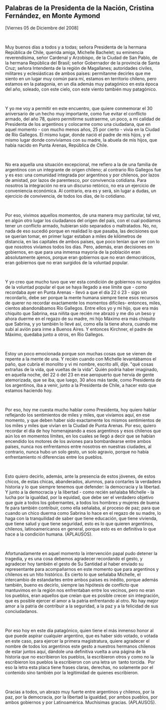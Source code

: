 Palabras de la Presidenta de la Nación, Cristina Fernández, en Monte Aymond
---------------------------------------------------------------------------

[Viernes 05 de Diciembre del 2008]

 

Muy buenos días a todos y a todas; señora Presidenta de la hermana
República de Chile, querida amiga, Michelle Bachelet; su eminencia
reverendísima, señor Cardenal y Arzobispo, de la Ciudad de San Pablo, de
la hermana República del Brasil; señor Gobernador de la provincia de
Santa Cruz; señora Intendenta de la región de Magallanes; autoridades
civiles, militares y eclesiásticas de ambos países: permítanme decirles
que me siento en un lugar muy común para mí, estamos en territorio
chileno, pero estamos en la patagonia, en un día además muy patagónico
en esta época del año, soleado, con este cielo, con este viento también
muy patagónico.

 

Y yo me voy a permitir en este encuentro, que quiere conmemorar el 30
aniversario de un hecho muy importante, como fue evitar el conflicto
armado, del año 78, quiero permitirme sustraerme, un poco, a mi calidad
de Presidenta de los argentinos y colocarme como una ciudadana, que en
aquel momento - con mucho menos años, 25 por cierto - vivía en la Ciudad
de Río Gallegos. El mismo lugar, donde nació el padre de mis hijos, y el
mismo lugar donde convivíamos con su madre, la abuela de mis hijos, que
había nacido en Punta Arenas, República de Chile.

 

No era aquella una situación excepcional, me refiero a la de una familia
de argentinos con un integrante de origen chileno; al contrario Río
Gallegos fue y es eso: una comunidad integrada por argentinos y por
chilenos, por lazos de amistad, por lazos de parentesco, por convivencia
cotidiana. Para nosotros la integración no era un discurso retórico, no
era un ejercicio de conveniencia económica. Al contrario, era es y será,
sin lugar a dudas, un ejercicio de convivencia, de todos los días, de lo
cotidiano.

 

Por eso, vivimos aquellos momentos, de una manera muy particular, tal
vez, en algún otro lugar los ciudadanos del origen del país, con el cual
podíamos tener un conflicto armado, hubieran sido separados o
maltratados. No, no, nada de eso sucedió porque en realidad lo que
pasaba, las decisiones que se querían tomar, en primer lugar estaban a
miles de kilómetros de distancia, en las capitales de ambos países, que
poco tenían que ver con lo que nosotros vivíamos todos los días. Pero,
además, eran decisiones en gobiernos, en que para una inmensa mayoría de
la población eran absolutamente ajenos, porque eran gobiernos que no
eran democráticos, eran gobiernos que no eran surgidos de la voluntad
popular.

 

Y yo creo que mucho tuvo que ver esta condición de gobiernos no surgidos
de la voluntad popular el que se haya llegado a ese límite que - como
recordaba ayer en Punta Arenas - llevó a que el día 22 ó 23 - sigo sin
recordarlo, debe ser porque la mente humana siempre tiene esos recursos
de querer no recordar exactamente los momentos difíciles- entonces,
miles, cientos abandonábamos Río Gallegos. Entre ellos yo y mi hijo, que
era más chiquito que Sabrina, esa niñita que recién me abrazó y me dio
un beso y ahora duerme en el regazo de su madre, mi hijo Máximo era más
chiquito que Sabrina, y yo también lo llevé así, como ella la tiene
ahora, cuando me subí al avión para irme a Buenos Aires. Y entonces
Kirchner, el padre de Máximo, quedaba junto a otros, en Río Gallegos.

 

Estoy un poco emocionada porque son muchas cosas que se vienen de
repente a la mente de una. Y recién cuando con Michelle levantábamos el
paño, que cubría el monolito y vi mi nombre, escrito allí, dije. "qué
cosas extrañas de la vida, qué vueltas de la vida". Quién podría haber
imaginado, en aquella noche, del 22 ó del 23 en ese aeropuerto que
hervía de gente atemorizada, que se iba, que luego, 30 años más tarde,
como Presidenta de los argentinos, iba a venir, junto a la Presidenta de
Chile, a hacer esto que estamos haciendo hoy.

 

Por eso, hoy me cuesta mucho hablar como Presidenta, hoy quiero hablar
reflejando los sentimientos de miles y miles, que vivíamos aquí, en ese
momento, y que deben haber sido exactamente los mismos sentimientos de
los miles y miles que vivían en la Ciudad de Punta Arenas. Por eso,
quiero recordar el día de hoy homenajeando a esos argentinos y esos
chilenos que aún los en momentos límites, en los cuales se llegó a decir
que se habían encendido los motores de los aviones para bombardearse
entre ambos países, nunca nos enfrentamos entre nosotros en nuestras
ciudades, al contrario, nunca hubo un solo gesto, un solo agravio,
porque no había enfrentamiento ni diferencias entre los pueblos.

 

Esto quiero decirlo, además, ante la presencia de estos jóvenes, de
estos chicos, de estas chicas, abanderados, alumnos, para contarles la
verdadera historia y lo que siempre tenemos que defender: la democracia
y la libertad. Y junto a la democracia y la libertad - como recién
señalaba Michelle - la lucha por la igualdad, por la equidad, que debe
ser el verdadero objetivo que guíe a todos los gobernantes, a todos los
hombres y mujeres de buena fe para también contribuir, como ella
señalaba, al proceso de paz; para que cuando un chico duerma como
Sabrina lo hace en el regazo de su madre, lo haga con la tranquilidad de
saber que tiene educación, que tiene vivienda, que tiene salud y que
tiene seguridad, esto es lo que quieren argentinos, chilenos,
latinoamericanos en general, porque esto es en definitiva lo que hace a
la condición humana. (APLAUSOS).

 

Afortunadamente en aquel momento la intervención papal pudo detener la
tragedia, y es una cosa debemos agradecer recordando el gesto, y
agradecer hoy también el gesto de Su Santidad al haber enviado su
representante para acompañarnos en este momento que para argentinos y
chilenos es un hito histórico. Es cierto lo que señalaba Michelle, el
intercambio de estandartes entre ambos países es inédito, porque además
también, bueno es decirlo, siempre las hipótesis de conflicto que
mantuvimos en la región nos enfrentaban entre los vecinos, pero no eran
los pueblos, eran aquellos que creían que es posible crecer sin
integración, que es posible ejercer el amor a la patria enfrentando al
otro. No hay mejor amor a la patria de contribuir a la seguridad, a la
paz y a la felicidad de sus conciudadanos.

 

Por eso hoy en este día patagónico, quien tiene el más inmenso honor al
que puede aspirar cualquier argentino, que es haber sido votado, o
votada en este caso, para ejercer la primera magistratura, quiere
agradecer el nombre de todos los argentinos este gesto a nuestros
hermanos chilenos de estar juntos aquí, dándole una definitiva vuelta a
una página de la historia que no escribieron los pueblos, la escribieron
otros y como no la escribieron los pueblos la escribieron con una letra
un  tanto torcida.  Por eso la letra esta placa tiene frases claras,
derechas, no solamente por el contenido sino también por la legitimidad
de quienes escribieron.

 

Gracias a todos, un abrazo muy fuerte entre argentinos y chilenos, por
la paz, por la democracia, por la libertad la igualdad, por ambos
pueblos, por ambos gobiernos y por Latinoamérica. Muchísimas gracias.
(APLAUSOS). 

 

 
